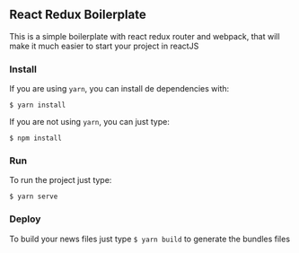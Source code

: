 ## React Redux Boilerplate

This is a simple boilerplate with react redux router and webpack, that will make it much easier to start your project in reactJS

### Install

If you are using `yarn`, you can install de dependencies with:

`$ yarn install`

If you are not using `yarn`, you can just type:

`$ npm install`

### Run

<!-- You can run the project in *poduction* and *development* mode, if you want to run in poduction mode just type: -->

To run the project just type:

`$ yarn serve`

<!-- otherwise:

`$ yarn serve:dev` -->

### Deploy

To build your news files just type `$ yarn build` to generate the bundles files